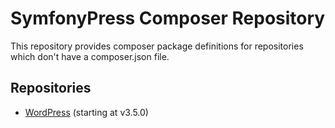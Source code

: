 # SymfonyPress Composer Repository

This repository provides composer package definitions for repositories which
don't have a composer.json file.

## Repositories

- [WordPress](https://github.com/WordPress/WordPress) (starting at v3.5.0)